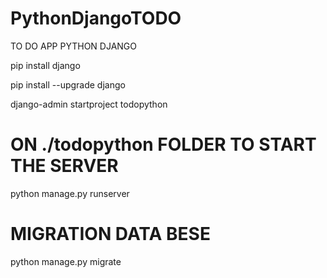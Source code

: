 # PythonDjangoTODO
 TO DO APP PYTHON DJANGO

pip install django

pip install --upgrade django

django-admin startproject todopython

# ON ./todopython FOLDER TO START THE SERVER

python manage.py runserver

# MIGRATION DATA BESE

python manage.py migrate

